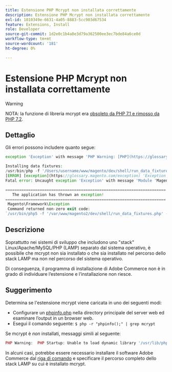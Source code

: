 ```yaml
---
title: Estensione PHP Mcrypt non installata correttamente
description: Estensione PHP Mcrypt non installata correttamente
exl-id: 1010349e-6631-4a05-8883-5cc903d67534
feature: Extensions, Install
role: Developer
source-git-commit: 1d2e0c1b4a8e3d79a362500ee3ec7bde84a6ce0d
workflow-type: tm+mt
source-wordcount: '181'
ht-degree: 0%

---
```


# Estensione PHP Mcrypt non installata correttamente

>[!WARNING]
>
>NOTA: la funzione di libreria mcrypt era [obsoleto da PHP 7.1 e rimosso da PHP 7.2](https://www.php.net/manual/en/intro.mcrypt.php).

## Dettaglio

Gli errori possono includere quanto segue:

```php
exception 'Exception' with message 'PHP Warning: [PHP](https://glossary.magento.com/php) Startup: Unable to load dynamic [library](https://glossary.magento.com/library) '/usr/lib/php5/20121212/mcrypt.so' - /usr/lib/php5/20121212/mcrypt.so: cannot open shared object file: No such file or directory
```

```php
Installing data fixtures:
/usr/bin/php -f '/Users/username/www/magento/dev/shell/run_data_fixtures.php' -- --bootstrap='MAGE_DIRS[base][path]=/Users/username/www/magento' 2>&1
[ERROR] [exception](https://glossary.magento.com/exception) 'Exception' with message '
Fatal error: Uncaught exception 'Exception' with message 'Module 'Magento_Core' depends on 'mcrypt' PHP [extension](https://glossary.magento.com/extension) that is not loaded.'
```

```php
======================================================================
   The application has thrown an exception!
======================================================================
 Magento\Framework\Exception
 Command returned non-zero exit code:
`/usr/bin/php5 -f '/var/www/magento2/dev/shell/run_data_fixtures.php' -- --bootstrap='MAGE_DIRS[base][path]=/var/www/magento2' 2>&1`
```

## Descrizione

Soprattutto nei sistemi di sviluppo che includono uno &quot;stack&quot; Linux/Apache/MySQL/PHP (LAMP) separato dal sistema operativo, è possibile che mcrypt non sia installato o che sia installato nel percorso dello stack LAMP ma non nel percorso del sistema operativo.

Di conseguenza, il programma di installazione di Adobe Commerce non è in grado di individuare l’estensione e l’installazione non riesce.

## Suggerimento

Determina se l&#39;estensione mcrypt viene caricata in uno dei seguenti modi:

* Configurare un [phpinfo.php](http://kb.mediatemple.net/questions/764/How+can+I+create+a+phpinfo.php+page%3F#gs) nella directory principale del server web ed esaminare l’output in un browser web.
* Esegui il comando seguente:    `$ php -r "phpinfo();" | grep mcrypt`

Se mcrypt è *non* installati, messaggi simili al seguente:

```php
PHP Warning:  PHP Startup: Unable to load dynamic library '/usr/lib/php5/20121212/mcrypt.so' - /usr/lib/php5/20121212/mcrypt.so: cannot open shared object file: No such file or directory in Unknown on line 0
```

In alcuni casi, potrebbe essere necessario installare il software Adobe Commerce dal [riga di comando](https://devdocs.magento.com/guides/v2.3/install-gde/install/cli/install-cli.html) e specificare il percorso completo dello stack LAMP su cui è installato mcrypt.
